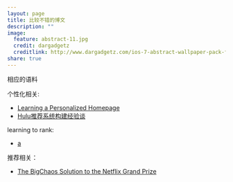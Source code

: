 ```yaml
---
layout: page
title: 比较不错的博文 
description: ""
image:
  feature: abstract-11.jpg
  credit: dargadgetz
  creditlink: http://www.dargadgetz.com/ios-7-abstract-wallpaper-pack-for-iphone-5-and-ipod-touch-retina/
share: true
---
```


相应的语料

个性化相关:

- [Learning a Personalized Homepage](http://techblog.netflix.com/search/label/recommendations?updated-max=2016-02-12T09:57:00-08:00&max-results=20&start=3&by-date=false)
- [Hulu推荐系统构建经验谈](http://www.infoq.com/cn/presentations/hulu-recommendation-system-construction-experiences) 


learning to rank:

- [a](http://techblog.netflix.com/2012/06/netflix-recommendations-beyond-5-stars.html)

推荐相关：

- [The BigChaos Solution to the Netflix Grand Prize](http://www.netflixprize.com/assets/GrandPrize2009_BPC_BigChaos.pdf) 
